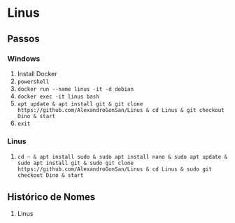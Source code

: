 # Linus
## Passos
### Windows
1. Install Docker
2. `powershell`
3. `docker run --name linus -it -d debian`
4. `docker exec -it linus bash`
5. `apt update & apt install git & git clone https://github.com/AlexandroGonSan/Linus & cd Linus & git checkout Dino & start`
6. `exit`
### Linus
1. `cd ~ & apt install sudo & sudo apt install nano & sudo apt update & sudo apt install git & sudo git clone https://github.com/AlexandroGonSan/Linus & cd Linus & sudo git checkout Dino & start`
## Histórico de Nomes
1. Linus